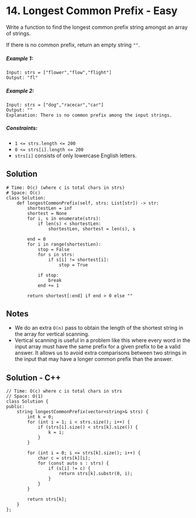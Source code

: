 # 14. Longest Common Prefix - Easy

Write a function to find the longest common prefix string amongst an array of strings.

If there is no common prefix, return an empty string `""`.

##### Example 1:

```
Input: strs = ["flower","flow","flight"]
Output: "fl"
```

##### Example 2:

```
Input: strs = ["dog","racecar","car"]
Output: ""
Explanation: There is no common prefix among the input strings.
```

##### Constraints:

- `1 <= strs.length <= 200`
- `0 <= strs[i].length <= 200`
- `strs[i]` consists of only lowercase English letters.

## Solution

```
# Time: O(c) (where c is total chars in strs)
# Space: O(c) 
class Solution:
    def longestCommonPrefix(self, strs: List[str]) -> str:
        shortestLen = inf
        shortest = None
        for i, s in enumerate(strs):
            if len(s) < shortestLen:
                shortestLen, shortest = len(s), s
        
        end = 0
        for i in range(shortestLen):
            stop = False
            for s in strs:
                if s[i] != shortest[i]:
                    stop = True
            
            if stop:
                break
            end += 1
        
        return shortest[:end] if end > 0 else ""
```

## Notes
- We do an extra `O(n)` pass to obtain the length of the shortest string in the array for vertical scanning.
- Vertical scanning is useful in a problem like this where every word in the input array must have the same prefix for a given prefix to be a valid answer. It allows us to avoid extra comparisons between two strings in the input that may have a longer common prefix than the answer.

## Solution - C++
```
// Time: O(c) where c is total chars in strs
// Space: O(1)
class Solution {
public:
    string longestCommonPrefix(vector<string>& strs) {
        int k = 0;
        for (int i = 1; i < strs.size(); i++) {
            if (strs[i].size() < strs[k].size()) {
                k = i;
            }
        }

        for (int i = 0; i <= strs[k].size(); i++) {
            char c = strs[k][i];
            for (const auto s : strs) {
                if (s[i] != c) {
                    return strs[k].substr(0, i);
                }
            }
        }

        return strs[k];
    }
};
```